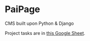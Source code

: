 # PaiPage
CMS built upon Python & Django

Project tasks are in [this Google Sheet](https://docs.google.com/spreadsheets/d/1mJxt3Kc-PXq5yUyVxZ3PmTBJviC2u6RBQyOaL-_gjws).
